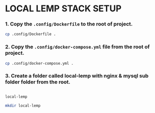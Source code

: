# LOCAL LEMP STACK SETUP

### 1. Copy the `.config/Dockerfile` to the root of project.

```bash
cp .config/Dockerfile .
```

### 2. Copy the `.config/docker-compose.yml` file from the root of project.

```bash
cp .config/docker-compose.yml .
```

### 3. Create a folder called **local-lemp** with **nginx** & **mysql** sub folder folder from the root.

```bash

local-lemp

mkdir local-lemp
```
